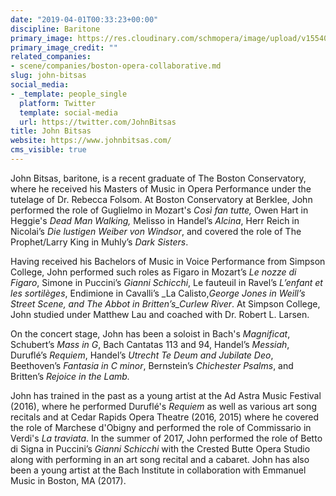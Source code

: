 ```yaml
---
date: "2019-04-01T00:33:23+00:00"
discipline: Baritone
primary_image: https://res.cloudinary.com/schmopera/image/upload/v1554078552/media/2019/04/JohnBitsas.jpg
primary_image_credit: ""
related_companies:
- scene/companies/boston-opera-collaborative.md
slug: john-bitsas
social_media:
- _template: people_single
  platform: Twitter
  template: social-media
  url: https://twitter.com/JohnBitsas
title: John Bitsas
website: https://www.johnbitsas.com/
cms_visible: true
---
```

John Bitsas, baritone, is a recent graduate of The Boston Conservatory, where he received his Masters of Music in Opera Performance under the tutelage of Dr. Rebecca Folsom. At Boston Conservatory at Berklee, John performed the role of Guglielmo in Mozart's _Così fan tutte,_ Owen Hart in Heggie's _Dead Man Walking,_ Melisso in Handel’s _Alcina_, Herr Reich in Nicolai’s _Die lustigen Weiber von Windsor_, and covered the role of The Prophet/Larry King in Muhly’s _Dark Sisters_.

Having received his Bachelors of Music in Voice Performance from Simpson College, John performed such roles as Figaro in Mozart’s _Le nozze di Figaro_, Simone in Puccini’s _Gianni Schicchi_, Le fauteuil in Ravel’s _L’enfant et les sortilèges_, Endimione in Cavalli’s _La Calisto,_George Jones in Weill’s _Street Scene_, and The Abbot in Britten’s_Curlew River_. At Simpson College, John studied under Matthew Lau and coached with Dr. Robert L. Larsen.

On the concert stage, John has been a soloist in Bach's _Magnificat_, Schubert’s _Mass in G_, Bach Cantatas 113 and 94, Handel’s _Messiah_, Duruflé’s _Requiem_, Handel’s _Utrecht Te Deum and Jubilate Deo_, Beethoven’s _Fantasia in C minor_, Bernstein’s _Chichester Psalms_, and Britten’s _Rejoice in the Lamb._

John has trained in the past as a young artist at the Ad Astra Music Festival (2016), where he performed Duruflé's _Requiem_ as well as various art song recitals and at Cedar Rapids Opera Theatre (2016, 2015) where he covered the role of Marchese d'Obigny and performed the role of Commissario in Verdi's _La traviata_. In the summer of 2017, John performed the role of Betto di Signa in Puccini’s _Gianni Schicchi_ with the Crested Butte Opera Studio along with performing in an art song recital and a cabaret. John has also been a young artist at the Bach Institute in collaboration with Emmanuel Music in Boston, MA (2017).
